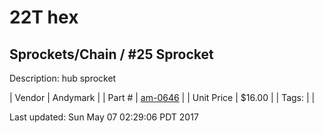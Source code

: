 # 22T hex
## Sprockets/Chain / #25 Sprocket
Description: 	hub sprocket 

| Vendor | Andymark | 
| Part # | [am-0646](http://www.andymark.com/Sprocket-p/am-0646.htm) | 
| Unit Price | $16.00 | 
| Tags: |  | 

Last updated: Sun May 07 02:29:06 PDT 2017